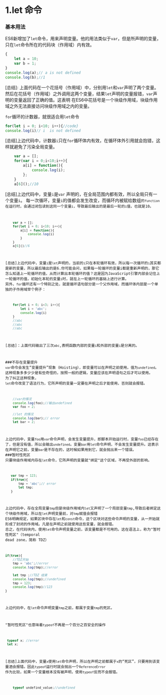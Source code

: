 # 1.let 命令
### 基本用法
ES6新增加了<code>let</code>命令，用来声明变量。他的用法类似于<code>var</code>，但是所声明的变量，只在<code>let</code>命令所在的代码块（作用域）内有效。

```javascript
{
    let a = 10;
    var b = 1;
}
console.log(a);// a is not defined
console.log(b);//1
```
[总结]: 上面代码在一个花括号（作用域）中，分别用<code>let</code>和<code>var</code>声明了两个变量。然后在花括号（作用域）之外调用这两个变量，结果<code>let</code>声明的变量报错，<code>var</code>声明的变量返回了正确的值。这表明 在ES6中花括号是一个块级作用域，块级作用域之外无法直接访问块级作用域之内的变量。

<code>for</code>循环的计数器，就很适合用<code>let</code>命令
```javascript
for(let i = 0; i<10; i++){//code}
console.log(i)// i  is not defined
```
[总结]上边代码中，计数器<code>i</code>只在<code>for</code>循环体内有效，在循环体外引用就会抱错，这样就避免了污染全局变量。

```javascript
    var a = [];
    for(var i = 0;i<10;i++){
        a[i] = function(){
            console.log(i);
        };
    }
    a[6]();//10
```
[总结]上边代码中，变量<code>i</code>是<code>var</code> 声明的，在全局范围内都有效，所以全局只有一个变量<code>i</code>。
每一次循环，变量<code>i</code>的值都会发生改变，而循环内被赋给数组<code><a>的<code>function</code>在运行时，会通过闭包读到这同一个变量<code>i</code>，导致最后输出的是最后一轮的<code>i</code>值，也就是10。

```javascript
    var a = [];
    for(let i = 0; i<10; i++){
        a[i] = function(){
            console.log(i)
        }
    }
    a[6]()//6
```
[总结]上边代码中，变量<code>i</code>是<code>let</code>声明的，当前的<code>i</code>只在本轮循环有效，所以每一次循环的<code>i</code>其实都是新的变量，所以最后输出的是6.你可能会问，如果每一轮循环的变量i都是重新声明的，那它怎么知道上一轮循环的值，从而计算出本轮循环的值？这是因为JavaScript引擎内部会记住上一轮循环的值，初始化本轮的变量<code>i</code>时，就在上一轮循环的基础上进行计算。
另外，<code>for</code>循环还有一个特别之处，就是循环语句部分是一个父作用域，而循环体内部是一个单独的子作用域举个例子：
```javascript
    for(let i = 0; i<3; i++){
        let i = 'abc';
        console.log(i)
    }
    //abc
    //abc
    //abc
```
[总结]：上面代码输出了三次<code>abc</code>,表明函数内部的变量<code>i</code>和外部的变量<code>i</code>是分离的。

###不存在变量提升
<code>var</code>命令会发生“变量提升”现象（Hoisting），即变量可以在声明之前使用，值为<code>undefined</code>。这种现象多多少少是有些奇怪的，按照一般的逻辑，变量应该在声明语句之后才可以使用。
为了纠正这种现象， <code>let</code>命令改变了语法行为，它所声明的变量一定要在声明之后才能使用，否则就会报错。
```javascript
    //var的情况
    console.log(foo);//输出undefined
    var foo = 2;

    //let 的情况
    console.log(bar);// error
    let bar = 2;
```
上边代码中，变量<code>foo</code>用<code>var</code>命令声明，会发生变量提升，即脚本开始运行时，变量<code>foo</code>已经存在了，但是没有值，所以会输出<code>undefined</code>。变量<code>bar</code>用<code>let</code>命令声明，不会发生变量提升。这表示在声明它之前，变量<code>bar</code>是不存在的，这时候如果用到它，就会抛出来一个错误。
 ###暂时性死区
 只要块级作用域内存在<code>let</code>命令，它所声明的变量就"绑定"这个区域，不再受外部的影响。
 ```javascript 
    var tmp = 123;
    if(true){
        tmp = 'abc';// error
        let tmp;
    }
 ```
 上边代码中，存在全局变量<code>tmp</code>但是块级作用域内<code>let</code>又声明了一个局部变量<code>tmp</code>,导致后者绑定这个块级作用域，所以在<code>let</code>声明变量前，对<code>tmp</code>赋值会报错
 ES6明确规定，如果区块中存在<code>let</code>和<code>const</code>命令，这个区块对这些命令声明的变量，从一开始就形成了封闭的作用域。凡是在声明之前就使用这些变量，就会报错。
 总之，在代码块内，使用<code>let</code>命令声明变量之前，该变量都是不可用的。这在语法上，称为"暂时性死区"（temporal dead zone，简称 TDZ）
```javascript
if(true){
    //TDZ开始 
    tmp = 'abc';//error
    console.log(tmp);//error
    
    let tmp ;//TDZ 结束
    console.log(tmp);//undefined
    tmp = 123;
    console.log(tmp)//123
}
```
上边代码中，在<code>let</code>命令声明变量<code>tmp</code>之前，都属于变量<code>tmp</code>的死区。

"暂时性死区"也意味着<code>typeof</code>不再是一个百分之百安全的操作
```javascript
 typeof x; //error
 let x;
```
[总结]上面代码中，变量<code>x</code>使用<code>let</code>命令声明，所以在声明之前都属于<code>x</code>的“死区”，只要用到该变量酒会报错。因此<code>typeof</code>运行时就会抛出一个<code>ReferenceError</code>
作为比较，如果一个变量根本没有被声明，使用<code>typeof</code>反而不会报错。
```javascript
    typeof undefind_value;//undefined
```


